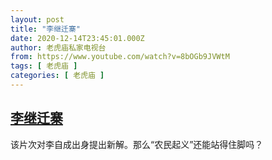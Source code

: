 ```yaml
---
layout: post
title: "李继迁寨"
date: 2020-12-14T23:45:01.000Z
author: 老虎庙私家电视台
from: https://www.youtube.com/watch?v=8bOGb9JVWtM
tags: [ 老虎庙 ]
categories: [ 老虎庙 ]
---
```

<!--1607989501000-->
[李继迁寨](https://www.youtube.com/watch?v=8bOGb9JVWtM)
------

<div>
该片次对李自成出身提出新解。那么“农民起义”还能站得住脚吗？
</div>
